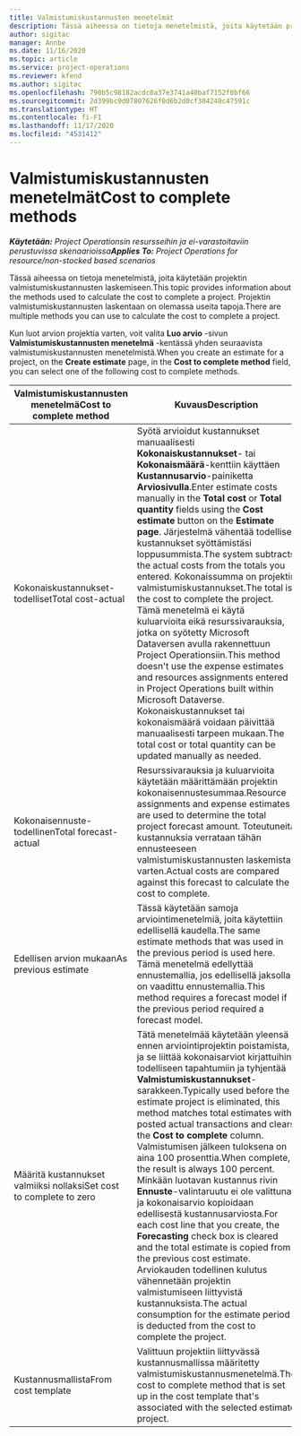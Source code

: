 ```yaml
---
title: Valmistumiskustannusten menetelmät
description: Tässä aiheessa on tietoja menetelmistä, joita käytetään projektin valmistumiskustannusten laskemiseen.
author: sigitac
manager: Annbe
ms.date: 11/16/2020
ms.topic: article
ms.service: project-operations
ms.reviewer: kfend
ms.author: sigitac
ms.openlocfilehash: 790b5c98182acdc0a37e3741a40baf7152f0bf66
ms.sourcegitcommit: 2d399bc9d07807626f0d6b2d0cf304240c47591c
ms.translationtype: HT
ms.contentlocale: fi-FI
ms.lasthandoff: 11/17/2020
ms.locfileid: "4531412"
---
```

# <a name="cost-to-complete-methods"></a><span data-ttu-id="df936-103">Valmistumiskustannusten menetelmät</span><span class="sxs-lookup"><span data-stu-id="df936-103">Cost to complete methods</span></span>

<span data-ttu-id="df936-104">_**Käytetään:** Project Operationsin resursseihin ja ei-varastoitaviin perustuvissa skenaarioissa_</span><span class="sxs-lookup"><span data-stu-id="df936-104">_**Applies To:** Project Operations for resource/non-stocked based scenarios_</span></span>

<span data-ttu-id="df936-105">Tässä aiheessa on tietoja menetelmistä, joita käytetään projektin valmistumiskustannusten laskemiseen.</span><span class="sxs-lookup"><span data-stu-id="df936-105">This topic provides information about the methods used to calculate the cost to complete a project.</span></span> <span data-ttu-id="df936-106">Projektin valmistumiskustannusten laskentaan on olemassa useita tapoja.</span><span class="sxs-lookup"><span data-stu-id="df936-106">There are multiple methods you can use to calculate the cost to complete a project.</span></span> 

<span data-ttu-id="df936-107">Kun luot arvion projektia varten, voit valita **Luo arvio** -sivun **Valmistumiskustannusten menetelmä** -kentässä yhden seuraavista valmistumiskustannusten menetelmistä.</span><span class="sxs-lookup"><span data-stu-id="df936-107">When you create an estimate for a project, on the **Create estimate** page, in the **Cost to complete method** field, you can select one of the following cost to complete methods.</span></span>

| <span data-ttu-id="df936-108">Valmistumiskustannusten menetelmä</span><span class="sxs-lookup"><span data-stu-id="df936-108">Cost to complete method</span></span>    | <span data-ttu-id="df936-109">Kuvaus</span><span class="sxs-lookup"><span data-stu-id="df936-109">Description</span></span>                                                                                                                                                                                                                                                                                                                                                                                                                                                                                        |
|------------------------------|----------------------------------------------------------------------------------------------------------------------------------------------------------------------------------------------------------------------------------------------------------------------------------------------------------------------------------------------------------------------------------------------------------------------------------------------------------------------------------------------------|
| <span data-ttu-id="df936-110">Kokonaiskustannukset-todelliset</span><span class="sxs-lookup"><span data-stu-id="df936-110">Total cost-actual</span></span>            | <span data-ttu-id="df936-111">Syötä arvioidut kustannukset manuaalisesti **Kokonaiskustannukset**- tai **Kokonaismäärä**-kenttiin käyttäen **Kustannusarvio**-painiketta **Arviosivulla**.</span><span class="sxs-lookup"><span data-stu-id="df936-111">Enter estimate costs manually in the **Total cost** or **Total quantity** fields using the **Cost estimate** button on the **Estimate page**.</span></span> <span data-ttu-id="df936-112">Järjestelmä vähentää todelliset kustannukset syöttämistäsi loppusummista.</span><span class="sxs-lookup"><span data-stu-id="df936-112">The system subtracts the actual costs from the totals you entered.</span></span> <span data-ttu-id="df936-113">Kokonaissumma on projektin valmistumiskustannukset.</span><span class="sxs-lookup"><span data-stu-id="df936-113">The total is the cost to complete the project.</span></span> <span data-ttu-id="df936-114">Tämä menetelmä ei käytä kuluarvioita eikä resurssivarauksia, jotka on syötetty Microsoft Dataversen avulla rakennettuun Project Operationsiin.</span><span class="sxs-lookup"><span data-stu-id="df936-114">This method doesn't use the expense estimates and resources assignments entered in Project Operations built within Microsoft Dataverse.</span></span> <span data-ttu-id="df936-115">Kokonaiskustannukset tai kokonaismäärä voidaan päivittää manuaalisesti tarpeen mukaan.</span><span class="sxs-lookup"><span data-stu-id="df936-115">The total cost or total quantity can be updated manually as needed.</span></span>  |
| <span data-ttu-id="df936-116">Kokonaisennuste-todellinen</span><span class="sxs-lookup"><span data-stu-id="df936-116">Total forecast-actual</span></span>        | <span data-ttu-id="df936-117">Resurssivarauksia ja kuluarvioita käytetään määrittämään projektin kokonaisennustesummaa.</span><span class="sxs-lookup"><span data-stu-id="df936-117">Resource assignments and expense estimates are used to determine the total project forecast amount.</span></span> <span data-ttu-id="df936-118">Toteutuneita kustannuksia verrataan tähän ennusteeseen valmistumiskustannusten laskemista varten.</span><span class="sxs-lookup"><span data-stu-id="df936-118">Actual costs are compared against this forecast to calculate the cost to complete.</span></span>                                                                                                                                                                                                                                                                          |
| <span data-ttu-id="df936-119">Edellisen arvion mukaan</span><span class="sxs-lookup"><span data-stu-id="df936-119">As previous estimate</span></span>         | <span data-ttu-id="df936-120">Tässä käytetään samoja arviointimenetelmiä, joita käytettiin edellisellä kaudella.</span><span class="sxs-lookup"><span data-stu-id="df936-120">The same estimate methods that was used in the previous period is used here.</span></span> <span data-ttu-id="df936-121">Tämä menetelmä edellyttää ennustemallia, jos edellisellä jaksolla on vaadittu ennustemallia.</span><span class="sxs-lookup"><span data-stu-id="df936-121">This method requires a forecast model if the previous period required a forecast model.</span></span>                                                                                                                                                                                                                                                                                                                           |
| <span data-ttu-id="df936-122">Määritä kustannukset valmiiksi nollaksi</span><span class="sxs-lookup"><span data-stu-id="df936-122">Set cost to complete to zero</span></span> | <span data-ttu-id="df936-123">Tätä menetelmää käytetään yleensä ennen arviointiprojektin poistamista, ja se liittää kokonaisarviot kirjattuihin todelliseen tapahtumiin ja tyhjentää **Valmistumiskustannukset**-sarakkeen.</span><span class="sxs-lookup"><span data-stu-id="df936-123">Typically used before the estimate project is eliminated, this method matches total estimates with posted actual transactions and clears the **Cost to complete** column.</span></span> <span data-ttu-id="df936-124">Valmistumisen jälkeen tuloksena on aina 100 prosenttia.</span><span class="sxs-lookup"><span data-stu-id="df936-124">When complete, the result is always 100 percent.</span></span> <span data-ttu-id="df936-125">Minkään luotavan kustannus rivin **Ennuste**-valintaruutu ei ole valittuna ja kokonaisarvio kopioidaan edellisestä kustannusarviosta.</span><span class="sxs-lookup"><span data-stu-id="df936-125">For each cost line that you create, the **Forecasting** check box is cleared and the total estimate is copied from the previous cost estimate.</span></span> <span data-ttu-id="df936-126">Arviokauden todellinen kulutus vähennetään projektin valmistumiseen liittyvistä kustannuksista.</span><span class="sxs-lookup"><span data-stu-id="df936-126">The actual consumption for the estimate period is deducted from the cost to complete the project.</span></span>              |
| <span data-ttu-id="df936-127">Kustannusmallista</span><span class="sxs-lookup"><span data-stu-id="df936-127">From cost template</span></span>           | <span data-ttu-id="df936-128">Valittuun projektiin liittyvässä kustannusmallissa määritetty valmistumiskustannusmenetelmä.</span><span class="sxs-lookup"><span data-stu-id="df936-128">The cost to complete method that is set up in the cost template that's associated with the selected estimate project.</span></span>                                                                                                                                                                                                                                                                                                                                                                          |
